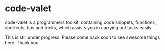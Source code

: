 code-valet
==========

code-valet is a programmers toolkit, containing code snippets, functions, shortcuts, tips and tricks, which assists you in carrying out tasks easily

This is still under progress. Please come back soon to see awesome things here. Thank you.
